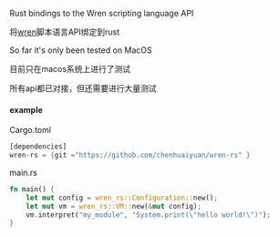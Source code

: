 Rust bindings to the Wren scripting language API

将[wren](https://github.com/wren-lang/wren)脚本语言API绑定到rust

So far it's only been tested on MacOS

目前只在macos系统上进行了测试

所有api都已对接，但还需要进行大量测试

#### example

Cargo.toml
```rust
[dependencies]
wren-rs = {git ="https://github.com/chenhuaiyuan/wren-rs" }
```

main.rs
```rust
fn main() {
    let mut config = wren_rs::Configuration::new();
    let mut vm = wren_rs::VM::new(&mut config);
    vm.interpret("my_module", "System.print(\"hello world!\")");
}
```